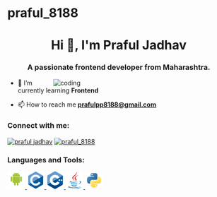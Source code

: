 # praful_8188
<h1 align="center">Hi 👋, I'm Praful Jadhav</h1>
<h3 align="center">A passionate frontend developer from Maharashtra.</h3>
<img align="right" alt="coding" width= "400" src="https://camo.githubusercontent.com/53b3b2c0ec1e1a50819166f48f115494a2fcd5a4438f2d14edf17d98a045fb6b/68747470733a2f2f6d656469612e74656e6f722e636f6d2f76696d3454574b7759354d41414141642f646973636f72642d6861636b696e672e676966">

- 🌱 I’m currently learning **Frontend**

- 📫 How to reach me **prafulpp8188@gmail.com**

<h3 align="left">Connect with me:</h3>
<p align="left">
<a href="https://linkedin.com/in/praful jadhav" target="blank"><img align="center" src="https://raw.githubusercontent.com/rahuldkjain/github-profile-readme-generator/master/src/images/icons/Social/linked-in-alt.svg" alt="praful jadhav" height="30" width="40" /></a>
<a href="https://instagram.com/praful_8188" target="blank"><img align="center" src="https://raw.githubusercontent.com/rahuldkjain/github-profile-readme-generator/master/src/images/icons/Social/instagram.svg" alt="praful_8188" height="30" width="40" /></a>
</p>

<h3 align="left">Languages and Tools:</h3>
<p align="left"> <a href="https://developer.android.com" target="_blank" rel="noreferrer"> <img src="https://raw.githubusercontent.com/devicons/devicon/master/icons/android/android-original-wordmark.svg" alt="android" width="40" height="40"/> </a> <a href="https://www.cprogramming.com/" target="_blank" rel="noreferrer"> <img src="https://raw.githubusercontent.com/devicons/devicon/master/icons/c/c-original.svg" alt="c" width="40" height="40"/> </a> <a href="https://www.w3schools.com/cpp/" target="_blank" rel="noreferrer"> <img src="https://raw.githubusercontent.com/devicons/devicon/master/icons/cplusplus/cplusplus-original.svg" alt="cplusplus" width="40" height="40"/> </a> <a href="https://www.java.com" target="_blank" rel="noreferrer"> <img src="https://raw.githubusercontent.com/devicons/devicon/master/icons/java/java-original.svg" alt="java" width="40" height="40"/> </a> <a href="https://www.python.org" target="_blank" rel="noreferrer"> <img src="https://raw.githubusercontent.com/devicons/devicon/master/icons/python/python-original.svg" alt="python" width="40" height="40"/> </a> </p>

